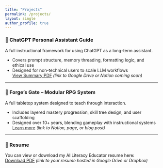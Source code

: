 ```yaml
---
title: "Projects"
permalink: /projects/
layout: single
author_profile: true
---
```


### 🧠 ChatGPT Personal Assistant Guide  
A full instructional framework for using ChatGPT as a long-term assistant.  
- Covers prompt structure, memory threading, formatting logic, and ethical use  
- Designed for non-technical users to scale LLM workflows  
[View Summary PDF](#) *(link to Google Drive or Notion coming soon)*

---

### 🎲 Forge’s Gate – Modular RPG System  
A full tabletop system designed to teach through interaction.  
- Includes layered mastery progression, skill tree design, and user scaffolding  
- Designed over 10+ years, blending gameplay with instructional systems  
[Learn more](#) *(link to Notion, page, or blog post)*

---

### 📄 Resume  
You can view or download my AI Literacy Educator resume here:  
[Download PDF](#) *(link to your resume hosted in Google Drive or Dropbox)*

